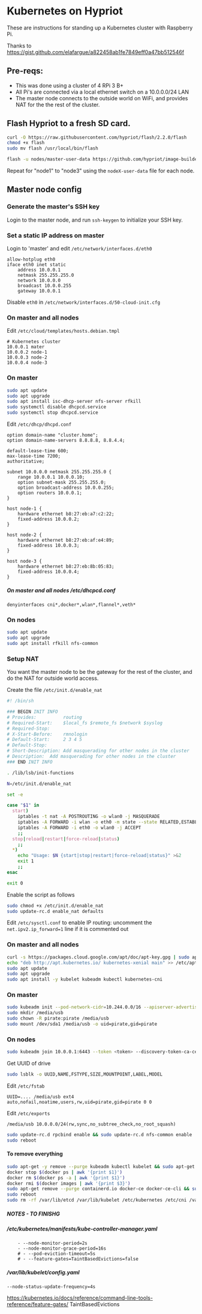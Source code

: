 # Kubernetes on Hypriot

These are instructions for standing up a Kubernetes cluster with Raspberry Pi.

Thanks to https://gist.github.com/elafargue/a822458ab1fe7849eff0a47bb512546f

## Pre-reqs:

* This was done using a cluster of 4 RPi 3 B+
* All Pi's are connected via a local ethernet switch on a 10.0.0.0/24 LAN
* The master node connects to the outside world on WiFi, and provides NAT for the the rest of the cluster.

## Flash Hypriot to a fresh SD card.

```bash
curl -O https://raw.githubusercontent.com/hypriot/flash/2.2.0/flash
chmod +x flash
sudo mv flash /usr/local/bin/flash

flash -u nodes/master-user-data https://github.com/hypriot/image-builder-rpi/releases/download/v1.10.0/hypriotos-rpi-v1.10.0.img.zip
```

Repeat for "node1" to "node3" using the ```nodeX-user-data``` file for each node.

## Master node config

### Generate the master's SSH key

Login to the master node, and run `ssh-keygen` to initialize your SSH key.

### Set a static IP address on master

Login to 'master' and edit `/etc/network/interfaces.d/eth0`

```
allow-hotplug eth0
iface eth0 inet static
	address 10.0.0.1
	netmask 255.255.255.0
	network 10.0.0.0
	broadcast 10.0.0.255
	gateway 10.0.0.1
```

Disable `eth0` in `/etc/network/interfaces.d/50-cloud-init.cfg`

### On master and all nodes
Edit `/etc/cloud/templates/hosts.debian.tmpl`

```
# Kubernetes cluster
10.0.0.1 mater
10.0.0.2 node-1
10.0.0.3 node-2
10.0.0.4 node-3
```

### On master

```bash
sudo apt update
sudo apt upgrade
sudo apt install isc-dhcp-server nfs-server rfkill
sudo systemctl disable dhcpcd.service
sudo systemctl stop dhcpcd.service
```

Edit `/etc/dhcp/dhcpd.conf`

```
option domain-name "cluster.home";
option domain-name-servers 8.8.8.8, 8.8.4.4;

default-lease-time 600;
max-lease-time 7200;
authoritative;

subnet 10.0.0.0 netmask 255.255.255.0 {
	range 10.0.0.1 10.0.0.10;
	option subnet-mask 255.255.255.0;
	option broadcast-address 10.0.0.255;
	option routers 10.0.0.1;
}

host node-1 {
	hardware ethernet b8:27:eb:a7:c2:22;
	fixed-address 10.0.0.2;
}

host node-2 {
	hardware ethernet b8:27:eb:af:e4:89;
	fixed-address 10.0.0.3;
}

host node-3 {
	hardware ethernet b8:27:eb:8b:05:83;
	fixed-address 10.0.0.4;
}
```

##### On master and all nodes /etc/dhcpcd.conf

```
denyinterfaces cni*,docker*,wlan*,flannel*,veth*
```

### On nodes

```bash
sudo apt update
sudo apt upgrade
sudo apt install rfkill nfs-common
```

### Setup NAT

You want the master node to be the gateway for the rest of the cluster, and do the NAT for outside world access.

Create the file `/etc/init.d/enable_nat`

```bash
#! /bin/sh

### BEGIN INIT INFO
# Provides:          routing
# Required-Start:    $local_fs $remote_fs $network $syslog
# Required-Stop:
# X-Start-Before:    rmnologin
# Default-Start:     2 3 4 5
# Default-Stop:
# Short-Description: Add masquerading for other nodes in the cluster
# Description:  Add masquerading for other nodes in the cluster
### END INIT INFO

. /lib/lsb/init-functions

N=/etc/init.d/enable_nat

set -e

case "$1" in
  start)
	iptables -t nat -A POSTROUTING -o wlan0 -j MASQUERADE
	iptables -A FORWARD -i wlan -o eth0 -m state --state RELATED,ESTABLISHED -j ACCEPT
	iptables -A FORWARD -i eth0 -o wlan0 -j ACCEPT
    ;;
  stop|reload|restart|force-reload|status)
    ;;
  *)
    echo "Usage: $N {start|stop|restart|force-reload|status}" >&2
    exit 1
    ;;
esac

exit 0
```

Enable the script as follows

```bash
sudo chmod +x /etc/init.d/enable_nat
sudo update-rc.d enable_nat defaults
```

Edit `/etc/sysctl.conf` to enable IP routing: uncomment the `net.ipv2.ip_forward=1` line if it is commented out

### On master and all nodes

```bash
curl -s https://packages.cloud.google.com/apt/doc/apt-key.gpg | sudo apt-key add - 
echo "deb http://apt.kubernetes.io/ kubernetes-xenial main" >> /etc/apt/sources.list.d/kubernetes.list
sudo apt update
sudo apt upgrade
sudo apt install -y kubelet kubeadm kubectl kubernetes-cni
```

### On master
```bash
sudo kubeadm init --pod-network-cidr=10.244.0.0/16 --apiserver-advertise-address=10.0.0.1
sudo mkdir /media/usb
sudo chown -R pirate:pirate /media/usb
sudo mount /dev/sda1 /media/usb -o uid=pirate,gid=pirate
```

### On nodes

```bash
sudo kubeadm join 10.0.0.1:6443 --token <token> --discovery-token-ca-cert-hash sha256:1c06faa186e7f85...
```

Get UUID of drive

```bash
sudo lsblk -o UUID,NAME,FSTYPE,SIZE,MOUNTPOINT,LABEL,MODEL
```

Edit `/etc/fstab`

```
UUID=.... /media/usb ext4 auto,nofail,noatime,users,rw,uid=pirate,gid=pirate 0 0
```

Edit `/etc/exports`

```
/media/usb 10.0.0.0/24(rw,sync,no_subtree_check,no_root_squash)
```

```bash
sudo update-rc.d rpcbind enable && sudo update-rc.d nfs-common enable
sudo reboot
```

#### To remove everything
```bash
sudo apt-get -y remove --purge kubeadm kubectl kubelet && sudo apt-get autoremove -y --purge
docker stop $(docker ps | awk '{print $1}')
docker rm $(docker ps -a | awk '{print $1}')
docker rmi $(docker images | awk '{print $3}')
sudo apt-get remove --purge containerd.io docker-ce docker-ce-cli && sudo apt-get autoremove -y --purge
sudo reboot
sudo rm -rf /var/lib/etcd /var/lib/kubelet /etc/kubernetes /etc/cni /var/lib/docker /var/lib/containerd /etc/containerd /etc/docker /var/lib/cni
```



##### NOTES - TO FINISHG


##### /etc/kubernetes/manifests/kube-controller-manager.yaml

```
    - --node-monitor-period=2s
    - --node-monitor-grace-period=16s
    # - --pod-eviction-timeout=5s
    # - --feature-gates=TaintBasedEvictions=false
```

##### /var/lib/kubelet/config.yaml
```
--node-status-update-frequency=4s
```

https://kubernetes.io/docs/reference/command-line-tools-reference/feature-gates/ TaintBasedEvictions